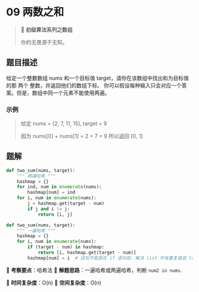 # 09 两数之和

> 🌈 **初级算法系列之数组**
>
> 你的无畏源于无知。

## 题目描述

给定一个整数数组 nums 和一个目标值 target，请你在该数组中找出和为目标值的那 两个 整数，并返回他们的数组下标。
你可以假设每种输入只会对应一个答案。但是，数组中同一个元素不能使用两遍。

### 示例

> 给定 nums = [2, 7, 11, 15], target = 9
>
> 因为 nums[0] + nums[1] = 2 + 7 = 9
> 所以返回 [0, 1]

## 题解

```python
def two_sum(nums, target):
    """ 两遍哈希 """
    hashmap = {}
    for ind, num in enumerate(nums):
        hashmap[num] = ind
    for i, num in enumerate(nums):
        j = hashmap.get(target - num)
        if j and i != j:
            return [i, j]
```

```python
def two_sum(nums, target):
    """ 一遍哈希 """
    hashmap = {}
    for i, num in enumerate(nums):
        if (target - num) in hashmap:
            return [i, hashmap.get(target - num)]
        hashmap[num] = i  # 这句不能放在 if 语句前，解决 list 中有重复值或 target-num=num 的情况
```

🍥 **考察要点**：哈希法
🍬 **解题思路**：一遍哈希或两遍哈希，判断 `num2 in nums`.

🍉 **时间复杂度**：O(n)
🍭 **空间复杂度**：O(n)
